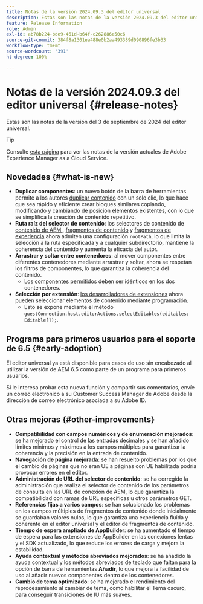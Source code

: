 ```yaml
---
title: Notas de la versión 2024.09.3 del editor universal
description: Estas son las notas de la versión 2024.09.3 del editor universal.
feature: Release Information
role: Admin
exl-id: ab78b224-bde9-461d-b64f-c262886e50c6
source-git-commit: 384f8a1301ea488e0b2aa493389d090896fe3b33
workflow-type: tm+mt
source-wordcount: '391'
ht-degree: 100%

---
```


# Notas de la versión 2024.09.3 del editor universal {#release-notes}

Estas son las notas de la versión del 3 de septiembre de 2024 del editor universal.

>[!TIP]
>
>Consulte [esta página](/help/release-notes/release-notes-cloud/release-notes-current.md) para ver las notas de la versión actuales de Adobe Experience Manager as a Cloud Service.

## Novedades {#what-is-new}

* **Duplicar componentes**: un nuevo botón de la barra de herramientas permite a los autores [duplicar contenido](/help/sites-cloud/authoring/universal-editor/authoring.md#duplicating-components) con un solo clic, lo que hace que sea rápido y eficiente crear bloques similares copiando, modificando y cambiando de posición elementos existentes, con lo que se simplifica la creación de contenido repetitivo.
* **Ruta raíz del selector de contenido**: los selectores de contenido de [contenido de AEM ](/help/implementing/universal-editor/field-types.md#aem-content), [fragmentos de contenido](/help/implementing/universal-editor/field-types.md#content-fragment) y [fragmentos de experiencia](/help/implementing/universal-editor/field-types.md#experience-fragment) ahora admiten una configuración `rootPath`, lo que limita la selección a la ruta especificada y a cualquier subdirectorio, mantiene la coherencia del contenido y aumenta la eficacia del autor.
* **Arrastrar y soltar entre contenedores**: al mover componentes entre diferentes contenedores mediante arrastrar y soltar, ahora se respetan los filtros de componentes, lo que garantiza la coherencia del contenido.
   * Los [componentes permitidos](/help/implementing/universal-editor/filtering.md) deben ser idénticos en los dos contenedores.
* **Selección por extensión**: [los desarrolladores de extensiones](/help/implementing/universal-editor/customizing.md#extending) ahora pueden seleccionar elementos de contenido mediante programación.
   * Esto se expone mediante el método `guestConnection.host.editorActions.selectEditables(editables: Editable[]);`.

## Programa para primeros usuarios para el soporte de 6.5 {#early-adoption}

El editor universal ya está disponible para casos de uso sin encabezado al utilizar la versión de AEM 6.5 como parte de un programa para primeros usuarios.

Si le interesa probar esta nueva función y compartir sus comentarios, envíe un correo electrónico a su Customer Success Manager de Adobe desde la dirección de correo electrónico asociada a su Adobe ID.

## Otras mejoras {#other-improvements}

* **Compatibilidad con campos numéricos y de enumeración mejorados**: se ha mejorado el control de las entradas decimales y se han añadido límites mínimos y máximos a los campos múltiples para garantizar la coherencia y la precisión en la entrada de contenido.
* **Navegación de página mejorada**: se han resuelto problemas por los que el cambio de páginas que no eran UE a páginas con UE habilitada podría provocar errores en el editor.
* **Administración de URL del selector de contenido**: se ha corregido la administración que realiza el selector de contenido de los parámetros de consulta en las URL de conexión de AEM, lo que garantiza la compatibilidad con ramas de URL específicas u otros parámetros GET.
* **Referencias fijas a varios campos**: se han solucionado los problemas en los campos múltiples de fragmentos de contenido donde inicialmente se guardaban valores nulos, lo que garantiza una experiencia fluida y coherente en el editor universal y el editor de fragmentos de contenido.
* **Tiempo de espera ampliado de AppBuilder**: se ha aumentado el tiempo de espera para las extensiones de AppBuilder en las conexiones lentas y el SDK actualizado, lo que reduce los errores de carga y mejora la estabilidad.
* **Ayuda contextual y métodos abreviados mejorados**: se ha añadido la ayuda contextual y los métodos abreviados de teclado que faltan para la opción de barra de herramientas **Añadir**, lo que mejora la facilidad de uso al añadir nuevos componentes dentro de los contenedores.
* **Cambio de tema optimizado**: se ha mejorado el rendimiento del reprocesamiento al cambiar de tema, como habilitar el Tema oscuro, para conseguir transiciones de IU más suaves.
